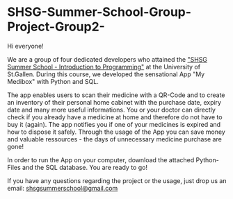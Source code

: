 # SHSG-Summer-School-Group-Project-Group2-

Hi everyone!

We are a group of four dedicated developers who attained the ["SHSG Summer School - Introduction to Programming"](https://summerschool.shsg.ch/) at the University of St.Gallen. During this course, we developed the sensational App "My Medibox" with Python and SQL. 

The app enables users to scan their medicine with a QR-Code and to create an inventory of their personal home cabinet with the purchase date, expiry date and many more useful informations. You or your doctor can directly check if you already have a medicine at home and therefore do not have to buy it (again). The app notifies you if one of your medicines is expired and how to dispose it safely. Through the usage of the App you can save money and valuable ressources - the days of unnecessary medicine purchase are gone!

In order to run the App on your computer, download the attached Python-Files and the SQL database. You are ready to go!

If you have any questions regarding the project or the usage, just drop us an email: shsgsummerschool@gmail.com 
